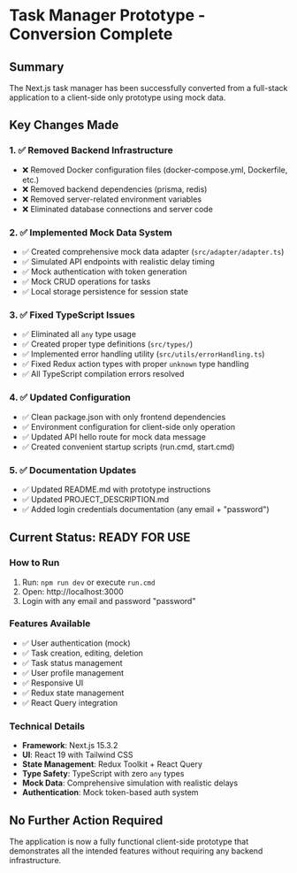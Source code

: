 # Task Manager Prototype - Conversion Complete

## Summary

The Next.js task manager has been successfully converted from a full-stack application to a client-side only prototype using mock data.

## Key Changes Made

### 1. ✅ Removed Backend Infrastructure

- ❌ Removed Docker configuration files (docker-compose.yml, Dockerfile, etc.)
- ❌ Removed backend dependencies (prisma, redis)
- ❌ Removed server-related environment variables
- ❌ Eliminated database connections and server code

### 2. ✅ Implemented Mock Data System

- ✅ Created comprehensive mock data adapter (`src/adapter/adapter.ts`)
- ✅ Simulated API endpoints with realistic delay timing
- ✅ Mock authentication with token generation
- ✅ Mock CRUD operations for tasks
- ✅ Local storage persistence for session state

### 3. ✅ Fixed TypeScript Issues

- ✅ Eliminated all `any` type usage
- ✅ Created proper type definitions (`src/types/`)
- ✅ Implemented error handling utility (`src/utils/errorHandling.ts`)
- ✅ Fixed Redux action types with proper `unknown` type handling
- ✅ All TypeScript compilation errors resolved

### 4. ✅ Updated Configuration

- ✅ Clean package.json with only frontend dependencies
- ✅ Environment configuration for client-side only operation
- ✅ Updated API hello route for mock data message
- ✅ Created convenient startup scripts (run.cmd, start.cmd)

### 5. ✅ Documentation Updates

- ✅ Updated README.md with prototype instructions
- ✅ Updated PROJECT_DESCRIPTION.md
- ✅ Added login credentials documentation (any email + "password")

## Current Status: READY FOR USE

### How to Run

1. Run: `npm run dev` or execute `run.cmd`
2. Open: http://localhost:3000
3. Login with any email and password "password"

### Features Available

- ✅ User authentication (mock)
- ✅ Task creation, editing, deletion
- ✅ Task status management
- ✅ User profile management
- ✅ Responsive UI
- ✅ Redux state management
- ✅ React Query integration

### Technical Details

- **Framework**: Next.js 15.3.2
- **UI**: React 19 with Tailwind CSS
- **State Management**: Redux Toolkit + React Query
- **Type Safety**: TypeScript with zero `any` types
- **Mock Data**: Comprehensive simulation with realistic delays
- **Authentication**: Mock token-based auth system

## No Further Action Required

The application is now a fully functional client-side prototype that demonstrates all the intended features without requiring any backend infrastructure.
